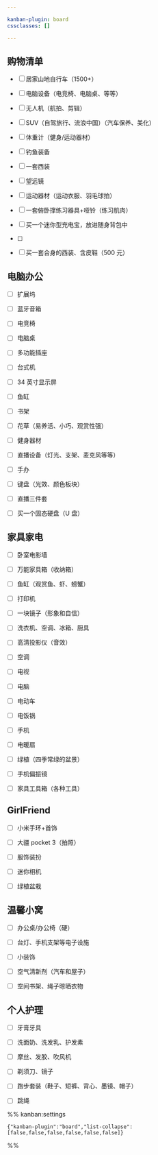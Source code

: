 ```yaml
---

kanban-plugin: board
cssclasses: []

---
```


## 购物清单

- [ ] 居家山地自行车（1500+）
- [ ] 电脑设备（电竞椅、电脑桌、等等）
- [ ] 无人机（航拍、剪辑）
- [ ] SUV（自驾旅行、流浪中国）（汽车保养、美化）
- [ ] 体重计（健身/运动器材）
- [ ] 钓鱼装备
- [ ] 一套西装
- [ ] 望远镜
- [ ] 运动器材（运动衣服、羽毛球拍）
- [ ] 一套俯卧撑练习器具+哑铃（练习肌肉）
- [ ] 买一个迷你型充电宝，放进随身背包中
- [ ] 
- [ ] 买一套合身的西装、含皮鞋（500 元）


## 电脑办公

- [ ] 扩展坞
- [ ] 蓝牙音箱
- [ ] 电竞椅
- [ ] 电脑桌
- [ ] 多功能插座
- [ ] 台式机
- [ ] 34 英寸显示屏
- [ ] 鱼缸
- [ ] 书架
- [ ] 花草（易养活、小巧、观赏性强）
- [ ] 健身器材
- [ ] 直播设备（灯光、支架、麦克风等等）
- [ ] 手办
- [ ] 键盘（光效、颜色板块）
- [ ] 直播三件套
- [ ] 买一个固态硬盘（U 盘）


## 家具家电

- [ ] 卧室电影墙
- [ ] 万能家具箱（收纳箱）
- [ ] 鱼缸（观赏鱼、虾、螃蟹）
- [ ] 打印机
- [ ] 一块镜子（形象和自信）
- [ ] 洗衣机、空调、冰箱、厨具
- [ ] 高清投影仪（音效）
- [ ] 空调
- [ ] 电视
- [ ] 电脑
- [ ] 电动车
- [ ] 电饭锅
- [ ] 手机
- [ ] 电暖扇
- [ ] 绿植（四季常绿的盆景）
- [ ] 手机偏振镜
- [ ] 家具工具箱（各种工具）


## GirlFriend

- [ ] 小米手环+首饰
- [ ] 大疆 pocket 3（拍照）
- [ ] 服饰装扮
- [ ] 迷你相机
- [ ] 绿植盆栽


## 温馨小窝

- [ ] 办公桌/办公椅（硬）
- [ ] 台灯、手机支架等电子设施
- [ ] 小装饰
- [ ] 空气清新剂（汽车和屋子）
- [ ] 空间书架、绳子晾晒衣物


## 个人护理

- [ ] 牙膏牙具
- [ ] 洗面奶、洗发乳、护发素
- [ ] 摩丝、发胶、吹风机
- [ ] 剃须刀、镜子
- [ ] 跑步套装（鞋子、短裤、背心、墨镜、帽子）
- [ ] 跳绳




%% kanban:settings
```
{"kanban-plugin":"board","list-collapse":[false,false,false,false,false,false]}
```
%%